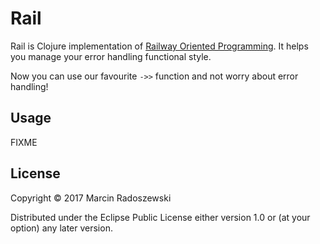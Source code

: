 # Rail

Rail is Clojure implementation of [Railway Oriented Programming](https://fsharpforfunandprofit.com/rop/).
It helps you manage your error handling functional style.

Now you can use our favourite `->>` function and not worry about error handling!

## Usage

FIXME

## License

Copyright © 2017 Marcin Radoszewski

Distributed under the Eclipse Public License either version 1.0 or (at
your option) any later version.
